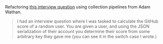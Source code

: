 Refactoring [this interview question](https://www.reddit.com/r/rails/comments/2qq1co/interview_question_need_to_make_it_more_rubyesque/) using collection pipelines from Adam Wathan.

> I had an interview question where I was tasked to calculate the GitHub score of a random user. You are given a user, and using the JSON serialization of their account you determine their score from some arbitrary key they gave me (you can see it in the switch case I wrote.)